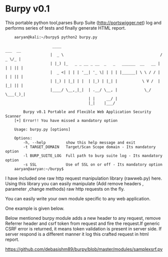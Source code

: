 Burpy v0.1
===========

This portable python tool,parses Burp Suite (http://portswigger.net) log and performs 
series of tests and finally generate HTML report.


		aaryan@kali:~/burpy$ python2 burpy.py 

                         ____                                             ___  __ 
                        |  _ \                                           / _ \/_ |
                        | |_) |_   _ _ __ _ __  _   _   ______  __   __ | | | || |
                        |  _ <| | | | '__| '_ \| | | | |______| \ \ / / | | | || |
                        | |_) | |_| | |  | |_) | |_| |           \ V /  | |_| || |
                        |____/ \__,_|_|  | .__/ \__, |            \_/    \___(_)_|
                                         | |     __/ |                            
                                         |_|    |___/      

            Burpy v0.1 Portable and Flexible Web Application Security Scanner
		[+] Error!! You have missed a mandatory option

		Usage: burpy.py [options]
		
		Options:
    		-h, --help         show this help message and exit
    		-t TARGET_DOMAIN   Target/Scan Scope domain - Its mandatory option
    		-l BURP_SUITE_LOG  Full path to burp suite log - Its mandatory option
    		-s SSL             Use of SSL on or off - Its mandatory option
		aaryan@aaryan:~/burpy$ 



I have included one raw http request manipulation library (rawweb.py) here.
Using this library you can easily manipulate (Add remove headers , parameter ,change methods) raw 
http requests on the fly.

You can easily write your own module specific to any web application. 

One example is given below.

Below mentioned burpy module adds a new header to any request, remove Referrer header and csrf token from 
request and fire the request.If generic CSRF error is returned, it means token validation is present in 
server side. If server respond is a different manner it log this crafted request in html report.

https://github.com/debasishm89/burpy/blob/master/modules/samplexsrf.py